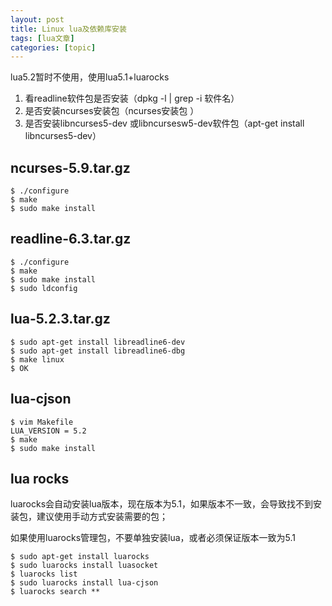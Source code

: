 ```yaml
---
layout: post
title: Linux lua及依赖库安装 
tags: [lua文章]
categories: [topic]
---
```

lua5.2暂时不使用，使用lua5.1+luarocks

  1. 看readline软件包是否安装（dpkg -l | grep -i 软件名）
  2. 是否安装ncurses安装包（ncurses安装包 ）
  3. 是否安装libncurses5-dev 或libncursesw5-dev软件包（apt-get install libncurses5-dev）

## ncurses-5.9.tar.gz

    
    
    $ ./configure
    $ make
    $ sudo make install
    

## readline-6.3.tar.gz

    
    
    $ ./configure
    $ make
    $ sudo make install
    $ sudo ldconfig
    

## lua-5.2.3.tar.gz

    
    
    $ sudo apt-get install libreadline6-dev
    $ sudo apt-get install libreadline6-dbg
    $ make linux
    $ OK
    

## lua-cjson

    
    
    $ vim Makefile
    LUA_VERSION = 5.2    
    $ make
    $ sudo make install
    

## lua rocks

luarocks会自动安装lua版本，现在版本为5.1，如果版本不一致，会导致找不到安装包，建议使用手动方式安装需要的包；

如果使用luarocks管理包，不要单独安装lua，或者必须保证版本一致为5.1

    
    
    $ sudo apt-get install luarocks
    $ sudo luarocks install luasocket
    $ luarocks list
    $ sudo luarocks install lua-cjson
    $ luarocks search **